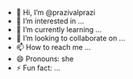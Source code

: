 - 👋 Hi, I’m @prazivalprazi
- 👀 I’m interested in ...
- 🌱 I’m currently learning ...
- 💞️ I’m looking to collaborate on ...
- 📫 How to reach me ...
- 😄 Pronouns: she
- ⚡ Fun fact: ...

<!---
prazivalprazi/prazivalprazi is a ✨ special ✨ repository because its `README.md` (this file) appears on your GitHub profile.
You can click the Preview link to take a look at your changes.
--->
